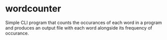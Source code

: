 # wordcounter

Simple CLI program that counts the occurances of each word in a program and
produces an output file with each word alongside its frequency of occurance.
